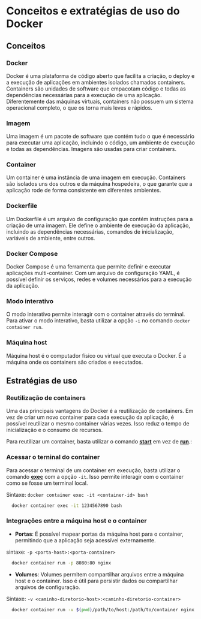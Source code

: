 # Conceitos e extratégias de uso do Docker

## Conceitos
### **Docker**
Docker é uma plataforma de código aberto que facilita a criação, o deploy e a execução de aplicações em ambientes isolados chamados containers. Containers são unidades de software que empacotam código e todas as dependências necessárias para a execução de uma aplicação. Diferentemente das máquinas virtuais, containers não possuem um sistema operacional completo, o que os torna mais leves e rápidos.

### **Imagem**
Uma imagem é um pacote de software que contém tudo o que é necessário para executar uma aplicação, incluindo o código, um ambiente de execução e todas as dependências. Imagens são usadas para criar containers.

### **Container**
Um container é uma instância de uma imagem em execução. Containers são isolados uns dos outros e da máquina hospedeira, o que garante que a aplicação rode de forma consistente em diferentes ambientes.

### **Dockerfile**
Um Dockerfile é um arquivo de configuração que contém instruções para a criação de uma imagem. Ele define o ambiente de execução da aplicação, incluindo as dependências necessárias, comandos de inicialização, variáveis de ambiente, entre outros.

### **Docker Compose**
Docker Compose é uma ferramenta que permite definir e executar aplicações multi-container. Com um arquivo de configuração YAML, é possível definir os serviços, redes e volumes necessários para a execução da aplicação.

### **Modo interativo**
O modo interativo permite interagir com o container através do terminal. Para ativar o modo interativo, basta utilizar a opção `-i` no comando `docker container run`.


### **Máquina host**
Máquina host é o computador físico ou virtual que executa o Docker. É a máquina onde os containers são criados e executados.

## Estratégias de uso

### **Reutilização de containers**
Uma das principais vantagens do Docker é a reutilização de containers. Em vez de criar um novo container para cada execução da aplicação, é possível reutilizar o mesmo container várias vezes. Isso reduz o tempo de inicialização e o consumo de recursos.

Para reutilizar um container, basta utilizar o comando [**start**](docker-commands.md#start) em vez de [**run**](docker-commands.md#run).:

### **Acessar o terninal do container**
Para acessar o terminal de um container em execução, basta utilizar o comando [**exec**](docker-commands.md#exec) com a opção `-it`. Isso permite interagir com o container como se fosse um terminal local.

Sintaxe: `docker container exec -it <container-id> bash`

```bash
  docker container exec -it 1234567890 bash
```


### Integrações entre a máquina host e o container

- **Portas**: É possível mapear portas da máquina host para o container, permitindo que a aplicação seja acessível externamente.

sintaxe: `-p <porta-host>:<porta-container>`

```bash
  docker container run -p 8080:80 nginx
```

- **Volumes**: Volumes permitem compartilhar arquivos entre a máquina host e o container. Isso é útil para persistir dados ou compartilhar arquivos de configuração.

Sintaxe: `-v <caminho-diretorio-host>:<caminho-diretorio-container>`

```bash
  docker container run -v $(pwd)/path/to/host:/path/to/container nginx
```